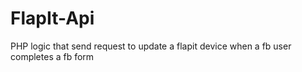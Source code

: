 # FlapIt-Api
PHP logic that send request to update a flapit device when a fb user completes a fb form
